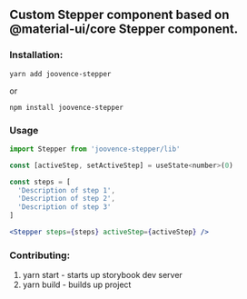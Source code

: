 ## Custom Stepper component based on @material-ui/core Stepper component.

### Installation:

```shell
yarn add joovence-stepper
```

or

```shell
npm install joovence-stepper
```

### Usage

```jsx
import Stepper from 'joovence-stepper/lib'

const [activeStep, setActiveStep] = useState<number>(0)

const steps = [
  'Description of step 1',
  'Description of step 2',
  'Description of step 3'
]

<Stepper steps={steps} activeStep={activeStep} />
```

### Contributing:

1. yarn start - starts up storybook dev server
2. yarn build - builds up project
